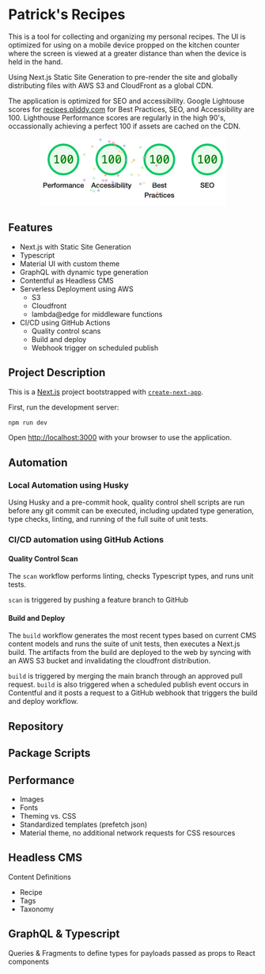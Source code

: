 # Patrick's Recipes

This is a tool for collecting and organizing my personal recipes. The UI is optimized for using on a mobile device propped on the kitchen counter where the screen is viewed at a greater distance than when the device is held in the hand.

Using Next.js Static Site Generation to pre-render the site and globally distributing files with AWS S3 and CloudFront as a global CDN.

The application is optimized for SEO and accessibility. Google Lightouse scores for [recipes.pliddy.com](https://recipes.pliddy.com) for Best Practices, SEO, and Accessibility are 100. Lighthouse Performance scores are regularly in the high 90's, occassionally achieving a perfect 100 if assets are cached on the CDN.

<p align="center">
  <img src="src/assets/lighthouse.jpg" width="378" />
</p>

## Features

- Next.js with Static Site Generation
- Typescript
- Material UI with custom theme
- GraphQL with dynamic type generation
- Contentful as Headless CMS
- Serverless Deployment using AWS
  - S3
  - Cloudfront
  - lambda@edge for middleware functions
- CI/CD using GitHub Actions
  - Quality control scans
  - Build and deploy
  - Webhook trigger on scheduled publish

## Project Description

This is a [Next.js](https://nextjs.org/) project bootstrapped with [`create-next-app`](https://github.com/vercel/next.js/tree/canary/packages/create-next-app).

First, run the development server:

```bash
npm run dev
```

Open [http://localhost:3000](http://localhost:3000) with your browser to use the application.

## Automation

### Local Automation using Husky

Using Husky and a pre-commit hook, quality control shell scripts are run before any git commit can be executed, including updated type generation, type checks, linting, and running of the full suite of unit tests.

### CI/CD automation using GitHub Actions

#### Quality Control Scan

The `scan` workflow performs linting, checks Typescript types, and runs unit tests.

`scan` is triggered by pushing a feature branch to GitHub

#### Build and Deploy

The `build` workflow generates the most recent types based on current CMS content models and runs the suite of unit tests, then executes a Next.js build. The artifacts from the build are deployed to the web by syncing with an AWS S3 bucket and invalidating the cloudfront distribution.

`build` is triggered by merging the main branch through an approved pull request. `build` is also triggered when a scheduled publish event occurs in Contentful and it posts a request to a GitHub webhook that triggers the build and deploy workflow.

## Repository

## Package Scripts

## Performance

- Images
- Fonts
- Theming vs. CSS
- Standardized templates (prefetch json)
- Material theme, no additional network requests for CSS resources

## Headless CMS

Content Definitions

- Recipe
- Tags
- Taxonomy

## GraphQL & Typescript

Queries & Fragments to define types for payloads passed as props to React components
